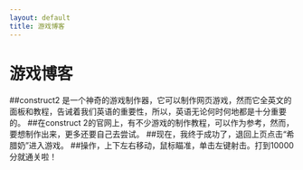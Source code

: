 ```yaml
---
layout: default
title: 游戏博客
---
```


# 游戏博客

##construct2 是一个神奇的游戏制作器，它可以制作网页游戏，然而它全英文的面板和教程，告诫着我们英语的重要性，所以，英语无论何时何地都是十分重要的。
##在construct 2的官网上，有不少游戏的制作教程，可以作为参考，然而，要想制作出来，更多还要自己去尝试。
##现在，我终于成功了，退回上页点击“希腊奶”进入游戏。
##操作，上下左右移动，鼠标瞄准，单击左键射击。打到10000分就通关啦！

